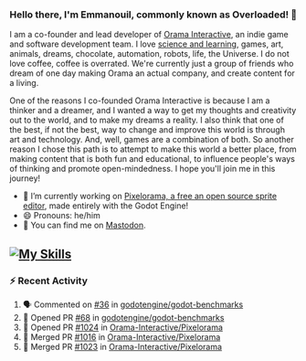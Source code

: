 ### Hello there, I'm Emmanouil, commonly known as Overloaded! 👋
I am a co-founder and lead developer of [Orama Interactive](https://www.oramainteractive.com/), an indie game and software development team. I love [science and learning](https://github.com/OverloadedOrama/KnowledgeBase), games, art, animals, dreams, chocolate, automation, robots, life, the Universe. I do not love coffee, coffee is overrated. We're currently just a group of friends who dream of one day making Orama an actual company, and create content for a living.

One of the reasons I co-founded Orama Interactive is because I am a thinker and a dreamer, and I wanted a way to get my thoughts and creativity out to the world, and to make my dreams a reality. I also think that one of the best, if not the best, way to change and improve this world is through art and technology. And, well, games are a combination of both. So another reason I chose this path is to attempt to make this world a better place, from making content that is both fun and educational, to influence people's ways of thinking and promote open-mindedness. I hope you'll join me in this journey!

- 🔭 I’m currently working on [Pixelorama, a free an open source sprite editor](https://github.com/Orama-Interactive/Pixelorama), made entirely with the Godot Engine!
- 😄 Pronouns: he/him
- 🐘 You can find me on <a rel="me" href="https://mastodon.social/@Overloaded">Mastodon</a>.

[![My Skills](https://skillicons.dev/icons?i=godot,py,cpp,cs,git,linux,html)](https://skillicons.dev)
---

### :zap: Recent Activity

<!--START_SECTION:activity-->
1. 🗣 Commented on [#36](https://github.com/godotengine/godot-benchmarks/issues/36#issuecomment-2149742988) in [godotengine/godot-benchmarks](https://github.com/godotengine/godot-benchmarks)
2. 💪 Opened PR [#68](https://github.com/godotengine/godot-benchmarks/pull/68) in [godotengine/godot-benchmarks](https://github.com/godotengine/godot-benchmarks)
3. 💪 Opened PR [#1024](https://github.com/Orama-Interactive/Pixelorama/pull/1024) in [Orama-Interactive/Pixelorama](https://github.com/Orama-Interactive/Pixelorama)
4. 🎉 Merged PR [#1016](https://github.com/Orama-Interactive/Pixelorama/pull/1016) in [Orama-Interactive/Pixelorama](https://github.com/Orama-Interactive/Pixelorama)
5. 🎉 Merged PR [#1023](https://github.com/Orama-Interactive/Pixelorama/pull/1023) in [Orama-Interactive/Pixelorama](https://github.com/Orama-Interactive/Pixelorama)
<!--END_SECTION:activity-->

<!--
**OverloadedOrama/OverloadedOrama** is a ✨ _special_ ✨ repository because its `README.md` (this file) appears on your GitHub profile.

Here are some ideas to get you started:

- 👯 I’m looking to collaborate on ...
- 🤔 I’m looking for help with ...
- 💬 Ask me about ...
- 📫 How to reach me: ...
- ⚡ Fun fact: ...
-->
